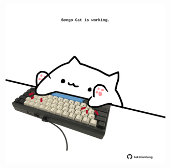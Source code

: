 <!-- built at 07/11/2023, 06:00:49 UTC -->
<p align="center">
  <img width="500" height="500" src="./ReadmeImage.svg">
</p>
